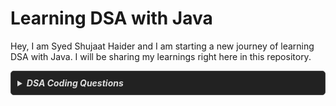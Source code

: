 # Learning DSA with Java

Hey, I am Syed Shujaat Haider and I am starting a new journey of learning DSA with Java. I will be sharing my learnings right here in this repository.

<details style="
  border: 1px solid #444;
  border-radius: 5px;
  padding: 10px;
  background-color: #222;
  color: #ddd;
">
    <summary style="
    cursor: pointer;
    font-weight: bold;
    color: #ddd;
  ">
        <em>DSA Coding Questions</em>
    </summary>

# DSA Coding Questions Topicwise With Notes

| Topic       | Question           | Platform          | Solution          |
|-------------|--------------------|-------------------|-------------------|
| Array  
(*Striver's Array Series - Day1 : Basic*) | Largest Element in Array  | [GeeksforGeeks](https://www.geeksforgeeks.org/problems/largest-element-in-array4009/0)   | [Notes](/IntermediateJAVA/Arrays/Striver's%20Array%20Series/Day1-Basic.md/#question-01--largest-element-in-array)   |
|             | Check If the Array is Sorted & Rotated   | [LeetCode](https://leetcode.com/problems/check-if-array-is-sorted-and-rotated/description/)  | [Notes](/IntermediateJAVA/Arrays/Striver's%20Array%20Series/Day1-Basic.md/#question-02--check-if-the-array-is-sorted--rotated)   |
|             | Second Largest Element in Array without Sorting | [GeeksforGeeks](https://www.geeksforgeeks.org/problems/second-largest3735/0) | [Notes](/IntermediateJAVA/Arrays/Striver's%20Array%20Series/Day1-Basic.md/#question-03--second-largest-element-in-array-without-sorting) |
|             | Searching an Element in a Sorted Array | [GeeksforGeeks](https://www.geeksforgeeks.org/problems/who-will-win-1587115621/0) | [Notes](/IntermediateJAVA/Arrays/Striver's%20Array%20Series/Day1-Basic.md/#question-04--searching-an-element-in-a-sorted-array) |
|             | Rotate Array | [LeetCode](https://leetcode.com/problems/rotate-array/description/) | [Notes](/IntermediateJAVA/Arrays/Striver's%20Array%20Series/Day1-Basic.md/#question-05--rotate-array) |
| (*Striver's Array Series - Day2 : Easy*) | Maximum Consecutive Ones  | [LeetCode](https://leetcode.com/problems/max-consecutive-ones/description/) | [Notes](/IntermediateJAVA/Arrays/Striver's%20Array%20Series/Day2-Easy.md/#question-06--maximum-consecutive-ones) |
|             | Move Zeroes | [LeetCode](https://leetcode.com/problems/move-zeroes/) | [Notes](/IntermediateJAVA/Arrays/Striver's%20Array%20Series/Day2-Easy.md/#question-07--move-zeroes) |
|             | Remove Duplicates from Sorted Array | [LeetCode](https://leetcode.com/problems/remove-duplicates-from-sorted-array/description/) | [Notes](/IntermediateJAVA/Arrays/Striver's%20Array%20Series/Day2-Easy.md/#question-08--remove-duplicates-from-sorted-array) |
|             | Missing Number | [LeetCode](https://leetcode.com/problems/missing-number/) | [Notes](/IntermediateJAVA/Arrays/Striver's%20Array%20Series/Day2-Easy.md/#question-09--missing-number) |
|             | Single Number | [LeetCode](https://leetcode.com/problems/single-number/description/) | [Notes](/IntermediateJAVA/Arrays/Striver's%20Array%20Series/Day2-Easy.md/#question-10--single-number) |
|             | Union of Two Sorted Arrays | [GeeksforGeeks](https://www.geeksforgeeks.org/problems/union-of-two-sorted-arrays-1587115621/0) | [Notes](/IntermediateJAVA/Arrays/Striver's%20Array%20Series/Day2-Easy.md/#question-11--union-of-two-sorted-arrays) |
|             | Two Sum | [LeetCode](https://leetcode.com/problems/two-sum/description/) | [Notes](/IntermediateJAVA/Arrays/Striver's%20Array%20Series/Day2-Easy.md/#question-12--two-sum) |
| (*Striver's Array Series - Day3 - Medium*) | Search a 2D Matrix | [LeetCode](https://leetcode.com/problems/search-a-2d-matrix/description/) | [Notes](/IntermediateJAVA/Arrays/Striver's%20Array%20Series/Day3-Medium.md/#question-13--search-a-2d-matrix) |
|  | Leader in an Array | [GeeksforGeeks](https://www.geeksforgeeks.org/problems/leaders-in-an-array-1587115620/0) | [Notes](/IntermediateJAVA/Arrays/Striver's%20Array%20Series/Day3-Medium.md/#question-14--leader-in-an-array) |
|  | Best Time to Buy and Sell Stock | [LeetCode](https://leetcode.com/problems/best-time-to-buy-and-sell-stock/description/) | [Notes](/IntermediateJAVA/Arrays/Striver's%20Array%20Series/Day3-Medium.md/#question-15--best-time-to-buy-and-sell-stock) |
|  | Rearrange Array Elements by Sign | [LeetCode](https://leetcode.com/problems/rearrange-array-elements-by-sign/description/) | [Notes](/IntermediateJAVA/Arrays/Striver's%20Array%20Series/Day3-Medium.md/#question-16--rearrange-array-elements-by-sign) |
|  | Find the Duplicate Number | [LeetCode](https://leetcode.com/problems/find-the-duplicate-number/description/) | [Notes](/IntermediateJAVA/Arrays/Striver's%20Array%20Series/Day3-Medium.md/#question-17--find-the-duplicate-number) |
|  | Maximum Subarray | [LeetCode](https://leetcode.com/problems/maximum-subarray/description/) | [Notes](/IntermediateJAVA/Arrays/Striver's%20Array%20Series/Day3-Medium.md/#question-18--maximum-subarray) |
|  | Max Sum in Subarrays | [GeeksforGeeks](https://www.geeksforgeeks.org/problems/max-sum-in-sub-arrays0824/0) | [Notes](/IntermediateJAVA/Arrays/Striver's%20Array%20Series/Day3-Medium.md/#question-19--max-sum-in-subarray) |
|  | Pascal's Triangle | [LeetCode](https://leetcode.com/problems/pascals-triangle/) | [Notes](/IntermediateJAVA/Arrays/Striver's%20Array%20Series/Day3-Medium.md/#question-20--pascals-triangle) |
<!-- |  |  | [LeetCode]() | [Notes]() | -->

> 💡 **Tip**: Click on Notes to see detailed notes for a particular question. 

</details>